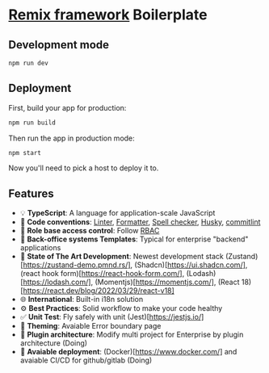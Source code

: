 # [Remix framework](https://remix.run) Boilerplate

## Development mode
```sh
npm run dev
```

## Deployment

First, build your app for production:

```sh
npm run build
```

Then run the app in production mode:

```sh
npm start
```

Now you'll need to pick a host to deploy it to.

## Features

- :bulb: **TypeScript**: A language for application-scale JavaScript
- :scroll: **Code conventions**: [Linter](https://eslint.org/), [Formatter](https://prettier.io/), [Spell checker](https://cspell.org/), [Husky](https://typicode.github.io/husky/), [commitlint](https://commitlint.js.org/)
- :gem: **Role base access control**: Follow [RBAC](https://auth0.com/docs/manage-users/access-control/rbac)
- :triangular_ruler: **Back-office systems Templates**: Typical for enterprise "backend" applications
- :rocket: **State of The Art Development**: Newest development stack (Zustand)[https://zustand-demo.pmnd.rs/], (Shadcn)[https://ui.shadcn.com/], (react hook form)[https://react-hook-form.com/], (Lodash)[https://lodash.com/], (Momentjs)[https://momentjs.com/], (React 18)[https://react.dev/blog/2022/03/29/react-v18]
- :globe_with_meridians: **International**: Built-in i18n solution
- :gear: **Best Practices**: Solid workflow to make your code healthy
- :white_check_mark: **Unit Test**: Fly safely with unit (Jest)[https://jestjs.io/]
- :art: **Theming**: Avaiable Error boundary page
- :1234: **Plugin architecture**:  Modify multi project for Enterprise by plugin architecture (Doing)
- :iphone: **Avaiable deployment**: (Docker)[https://www.docker.com/] and avaiable CI/CD for github/gitlab (Doing)

